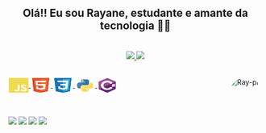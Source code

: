 ## <p align="center">Olá!! Eu sou Rayane, estudante e amante da tecnologia 👩‍💻 </p>
<div align="center"><br>
  <a href="https://github.com/rayfrance">
  <img height="180em" src="https://github-readme-stats.vercel.app/api?username=rayfrance&show_icons=true&theme=omni&include_all_commits=true&count_private=true"/>
  <img height="180em" src="https://github-readme-stats.vercel.app/api/top-langs/?username=rayfrance&layout=compact&langs_count=7&theme=omni"/>
</div>
<div style="display: inline_block"><br><br>
  <img align="center" alt="Ray-Js" height="30" width="40" src="https://raw.githubusercontent.com/devicons/devicon/master/icons/javascript/javascript-plain.svg">
  <img align="center" alt="Ray-HTML" height="30" width="40" src="https://raw.githubusercontent.com/devicons/devicon/master/icons/html5/html5-original.svg">
  <img align="center" alt="Ray-CSS" height="30" width="40" src="https://raw.githubusercontent.com/devicons/devicon/master/icons/css3/css3-original.svg">
  <img align="center" alt="Ray-Python" height="30" width="40" src="https://raw.githubusercontent.com/devicons/devicon/master/icons/python/python-original.svg">
  <img align="center" alt="Ray-Csharp" height="30" width="40" src="https://raw.githubusercontent.com/devicons/devicon/master/icons/csharp/csharp-original.svg">
  <img align="right" alt="Ray-pic" height="150" style="border-radius:50px;" src="https://i.picasion.com/pic92/5585369ab1c7bdffa0dd0fe5cbfb7273.gif">
</div>
  
  ##
 
<div> <br>
  <a href="https://instagram.com/france.rayy" target="_blank"><img src="https://img.shields.io/badge/-Instagram-%23E4405F?style=for-the-badge&logo=instagram&logoColor=white" target="_blank"></a>
   <a href = "https://api.whatsapp.com/send?phone=5581994663449&text=Oii!%20Eu%20vim%20pelo%20GitHub"><img src="https://img.shields.io/badge/WhatsApp-25D366?style=for-the-badge&logo=whatsapp&logoColor=white" target="_blank"></a>
  <a href = "mailto:rayanethaisglfrance@gmail.com"><img src="https://img.shields.io/badge/-Gmail-%23333?style=for-the-badge&logo=gmail&logoColor=white" target="_blank"></a>
  <a href="https://www.linkedin.com/in/rayane-france-552096177" target="_blank"><img src="https://img.shields.io/badge/-LinkedIn-%230077B5?style=for-the-badge&logo=linkedin&logoColor=white" target="_blank"></a> 
  
  </div>
